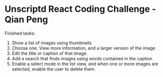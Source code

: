 # Unscriptd React Coding Challenge - Qian Peng

Finished tasks:
1. Show a list of images using thumbnails
2. Choose one. View more information, and a larger version of the image
3. Edit the title or caption of that image.
4. Add a search that finds images using words contained in the caption
5. Enable a select mode in the list view, and when one or more images are selected, enable the user to delete them.

